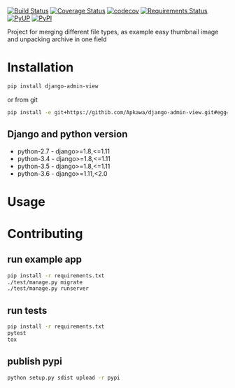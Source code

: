 [![Build Status](https://travis-ci.org/Apkawa/django-admin-view.svg?branch=master)](https://travis-ci.org/Apkawa/django-admin-view)
[![Coverage Status](https://coveralls.io/repos/github/Apkawa/django-admin-view/badge.svg)](https://coveralls.io/github/Apkawa/django-admin-view)
[![codecov](https://codecov.io/gh/Apkawa/django-admin-view/branch/master/graph/badge.svg)](https://codecov.io/gh/Apkawa/django-admin-view)
[![Requirements Status](https://requires.io/github/Apkawa/django-admin-view/requirements.svg?branch=master)](https://requires.io/github/Apkawa/django-admin-view/requirements/?branch=master)
[![PyUP](https://pyup.io/repos/github/Apkawa/django-admin-view/shield.svg)](https://pyup.io/repos/github/Apkawa/django-admin-view)
[![PyPI](https://img.shields.io/pypi/pyversions/django-admin-view.svg)]()

Project for merging different file types, as example easy thumbnail image and unpacking archive in one field

# Installation

```bash
pip install django-admin-view

```

or from git

```bash
pip install -e git+https://githib.com/Apkawa/django-admin-view.git#egg=django-admin-view
```

## Django and python version

* python-2.7 - django>=1.8,<=1.11
* python-3.4 - django>=1.8,<=1.11
* python-3.5 - django>=1.8,<=1.11
* python-3.6 - django>=1.11,<2.0


# Usage



# Contributing

## run example app

```bash
pip install -r requirements.txt
./test/manage.py migrate
./test/manage.py runserver
```

## run tests

```bash
pip install -r requirements.txt
pytest
tox
```

## publish pypi

```bash
python setup.py sdist upload -r pypi
```







